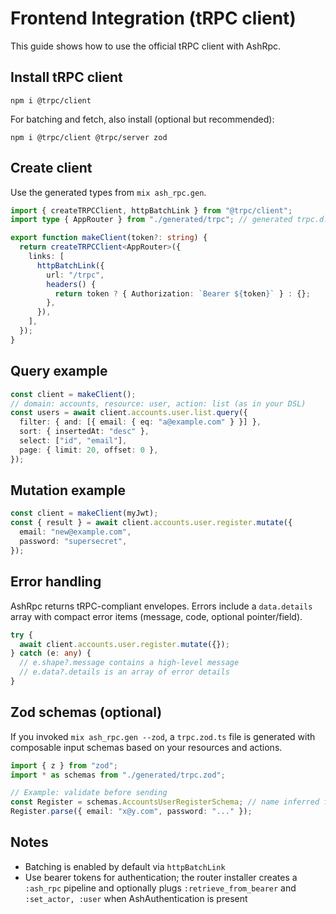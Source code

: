 # Frontend Integration (tRPC client)

This guide shows how to use the official tRPC client with AshRpc.

## Install tRPC client

```
npm i @trpc/client
```

For batching and fetch, also install (optional but recommended):

```
npm i @trpc/client @trpc/server zod
```

## Create client

Use the generated types from `mix ash_rpc.gen`.

```ts
import { createTRPCClient, httpBatchLink } from "@trpc/client";
import type { AppRouter } from "./generated/trpc"; // generated trpc.d.ts

export function makeClient(token?: string) {
  return createTRPCClient<AppRouter>({
    links: [
      httpBatchLink({
        url: "/trpc",
        headers() {
          return token ? { Authorization: `Bearer ${token}` } : {};
        },
      }),
    ],
  });
}
```

## Query example

```ts
const client = makeClient();
// domain: accounts, resource: user, action: list (as in your DSL)
const users = await client.accounts.user.list.query({
  filter: { and: [{ email: { eq: "a@example.com" } }] },
  sort: { insertedAt: "desc" },
  select: ["id", "email"],
  page: { limit: 20, offset: 0 },
});
```

## Mutation example

```ts
const client = makeClient(myJwt);
const { result } = await client.accounts.user.register.mutate({
  email: "new@example.com",
  password: "supersecret",
});
```

## Error handling

AshRpc returns tRPC-compliant envelopes. Errors include a `data.details` array with compact error
items (message, code, optional pointer/field).

```ts
try {
  await client.accounts.user.register.mutate({});
} catch (e: any) {
  // e.shape?.message contains a high-level message
  // e.data?.details is an array of error details
}
```

## Zod schemas (optional)

If you invoked `mix ash_rpc.gen --zod`, a `trpc.zod.ts` file is generated with composable input schemas
based on your resources and actions.

```ts
import { z } from "zod";
import * as schemas from "./generated/trpc.zod";

// Example: validate before sending
const Register = schemas.AccountsUserRegisterSchema; // name inferred from resource/action
Register.parse({ email: "x@y.com", password: "..." });
```

## Notes

- Batching is enabled by default via `httpBatchLink`
- Use bearer tokens for authentication; the router installer creates a `:ash_rpc` pipeline and optionally
  plugs `:retrieve_from_bearer` and `:set_actor, :user` when AshAuthentication is present
